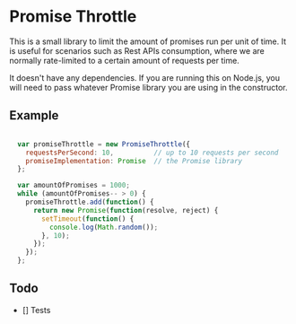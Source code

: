 Promise Throttle
==================

This is a small library to limit the amount of promises run per unit of time. It is useful for scenarios such as Rest APIs consumption, where we are normally rate-limited to a certain amount of requests per time.

It doesn't have any dependencies. If you are running this on Node.js, you will need to pass whatever Promise library you are using in the constructor.

## Example

```javascript

  var promiseThrottle = new PromiseThrottle({
    requestsPerSecond: 10,          // up to 10 requests per second
    promiseImplementation: Promise  // the Promise library
  };

  var amountOfPromises = 1000;
  while (amountOfPromises-- > 0) {
    promiseThrottle.add(function() {
      return new Promise(function(resolve, reject) {
        setTimeout(function() {
          console.log(Math.random());
        }, 10);
      });
    });
  };

```

## Todo

- [] Tests
